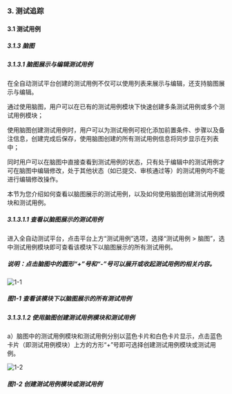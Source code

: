 ### 3. 测试追踪

#### 3.1 测试用例

##### 3.1.3 脑图

##### 3.1.3.1 脑图展示与编辑测试用例

在全自动测试平台创建的测试用例不仅可以使用列表来展示与编辑，还支持脑图展示与编辑。

通过使用脑图，用户可以在已有的测试用例模块下快速创建多条测试用例或多个测试用例模块；

使用脑图创建测试用例时，用户可以为测试用例可视化添加前置条件、步骤以及备注信息，创建完成后保存，使用脑图创建的所有测试用例信息将同步显示在列表中；

同时用户可以在脑图中直接查看到测试用例的状态，只有处于编辑中的测试用例才可在脑图中编辑修改，处于其他状态（如已提交、审核通过等）的测试用例均不能进行编辑修改操作。

本节为您介绍如何查看以脑图展示的测试用例，以及如何使用脑图创建测试用例模块和测试用例。

##### 3.1.3.1.1 查看以脑图展示的测试用例

进入全自动测试平台，点击平台上方“测试用例”选项，选择“测试用例 > 脑图”，选中测试用例模块即可查看该模块下以脑图展示的所有测试用例。

##### 说明：点击脑图中的圆形“+”号和“-”号可以展开或收起测试用例的相关内容。

![1-1](https://www.feisuanyz.com/fstest/cszz/testyl/naotu_1.png)

##### 图1-1 查看该模块下以脑图展示的所有测试用例

##### 3.1.3.1.2 使用脑图创建测试用例模块和测试用例

a）脑图中的测试用例模块和测试用例分别以蓝色卡片和白色卡片显示，点击蓝色卡片（即测试用例模块）上方的方形“+”号即可选择创建测试用例模块或测试用例。

![1-2](https://www.feisuanyz.com/fstest/cszz/testyl/naotu_2.png)

##### 图1-2 创建测试用例模块或测试用例
